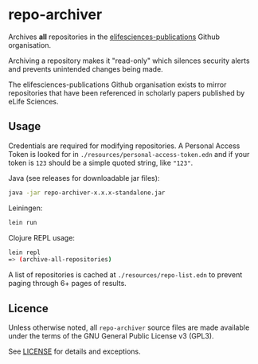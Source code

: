 # repo-archiver

Archives **all** repositories in the [elifesciences-publications](https://github.com/elifesciences-publications) 
Github organisation.

Archiving a repository makes it "read-only" which silences security alerts and prevents unintended changes being made.

The elifesciences-publications Github organisation exists to mirror repositories that have been referenced in scholarly
papers published by eLife Sciences.

## Usage

Credentials are required for modifying repositories. A Personal Access Token is looked for in 
`./resources/personal-access-token.edn` and if your token is `123` should be a simple quoted string, like `"123"`.

Java (see releases for downloadable jar files):

```bash
java -jar repo-archiver-x.x.x-standalone.jar
```

Leiningen:

```bash
lein run
```

Clojure REPL usage:

```bash
lein repl
=> (archive-all-repositories)
```

A list of repositories is cached at `./resources/repo-list.edn` to prevent paging through 6+ pages of results.

## Licence

Unless otherwise noted, all `repo-archiver` source files are made available under the terms of the 
GNU General Public License v3 (GPL3).

See [LICENSE](LICENSE) for details and exceptions.
